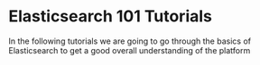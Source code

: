 # Elasticsearch 101 Tutorials #
In the following tutorials we are going to go through the basics of Elasticsearch
to get a good overall understanding of the platform